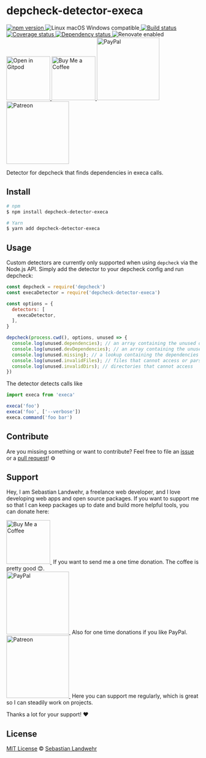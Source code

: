 <!-- TITLE/ -->
# depcheck-detector-execa
<!-- /TITLE -->

<!-- BADGES/ -->
  <p>
    <a href="https://npmjs.org/package/depcheck-detector-execa">
      <img
        src="https://img.shields.io/npm/v/depcheck-detector-execa.svg"
        alt="npm version"
      >
    </a><img src="https://img.shields.io/badge/os-linux%20%7C%C2%A0macos%20%7C%C2%A0windows-blue" alt="Linux macOS Windows compatible"><a href="https://github.com/dword-design/depcheck-detector-execa/actions">
      <img
        src="https://github.com/dword-design/depcheck-detector-execa/workflows/build/badge.svg"
        alt="Build status"
      >
    </a><a href="https://codecov.io/gh/dword-design/depcheck-detector-execa">
      <img
        src="https://codecov.io/gh/dword-design/depcheck-detector-execa/branch/master/graph/badge.svg"
        alt="Coverage status"
      >
    </a><a href="https://david-dm.org/dword-design/depcheck-detector-execa">
      <img src="https://img.shields.io/david/dword-design/depcheck-detector-execa" alt="Dependency status">
    </a><img src="https://img.shields.io/badge/renovate-enabled-brightgreen" alt="Renovate enabled"><br/><a href="https://gitpod.io/#https://github.com/dword-design/depcheck-detector-execa">
      <img
        src="https://gitpod.io/button/open-in-gitpod.svg"
        alt="Open in Gitpod"
        width="114"
      >
    </a><a href="https://www.buymeacoffee.com/dword">
      <img
        src="https://www.buymeacoffee.com/assets/img/guidelines/download-assets-sm-2.svg"
        alt="Buy Me a Coffee"
        width="114"
      >
    </a><a href="https://paypal.me/SebastianLandwehr">
      <img
        src="https://sebastianlandwehr.com/images/paypal.svg"
        alt="PayPal"
        width="163"
      >
    </a><a href="https://www.patreon.com/dworddesign">
      <img
        src="https://sebastianlandwehr.com/images/patreon.svg"
        alt="Patreon"
        width="163"
      >
    </a>
</p>
<!-- /BADGES -->

<!-- DESCRIPTION/ -->
Detector for depcheck that finds dependencies in execa calls.
<!-- /DESCRIPTION -->

<!-- INSTALL/ -->
## Install

```bash
# npm
$ npm install depcheck-detector-execa

# Yarn
$ yarn add depcheck-detector-execa
```
<!-- /INSTALL -->

## Usage

Custom detectors are currently only supported when using `depcheck` via the Node.js API. Simply add the detector to your depcheck config and run depcheck:

```js
const depcheck = require('depcheck')
const execaDetector = require('depcheck-detector-execa')

const options = {
  detectors: [
    execaDetector,
  ],
}

depcheck(process.cwd(), options, unused => {
  console.log(unused.dependencies); // an array containing the unused dependencies
  console.log(unused.devDependencies); // an array containing the unused devDependencies
  console.log(unused.missing); // a lookup containing the dependencies missing in `package.json` and where they are used
  console.log(unused.invalidFiles); // files that cannot access or parse
  console.log(unused.invalidDirs); // directories that cannot access
})
```

The detector detects calls like

```js
import execa from 'execa'

execa('foo')
execa('foo', ['--verbose'])
execa.command('foo bar')
```

<!-- LICENSE/ -->
## Contribute

Are you missing something or want to contribute? Feel free to file an [issue](https://github.com/dword-design/depcheck-detector-execa/issues) or a [pull request](https://github.com/dword-design/depcheck-detector-execa/pulls)! ⚙️

## Support

Hey, I am Sebastian Landwehr, a freelance web developer, and I love developing web apps and open source packages. If you want to support me so that I can keep packages up to date and build more helpful tools, you can donate here:

<p>
  <a href="https://www.buymeacoffee.com/dword">
    <img
      src="https://www.buymeacoffee.com/assets/img/guidelines/download-assets-sm-2.svg"
      alt="Buy Me a Coffee"
      width="114"
    >
  </a>&nbsp;If you want to send me a one time donation. The coffee is pretty good 😊.<br/>
  <a href="https://paypal.me/SebastianLandwehr">
    <img
      src="https://sebastianlandwehr.com/images/paypal.svg"
      alt="PayPal"
      width="163"
    >
  </a>&nbsp;Also for one time donations if you like PayPal.<br/>
  <a href="https://www.patreon.com/dworddesign">
    <img
      src="https://sebastianlandwehr.com/images/patreon.svg"
      alt="Patreon"
      width="163"
    >
  </a>&nbsp;Here you can support me regularly, which is great so I can steadily work on projects.
</p>

Thanks a lot for your support! ❤️

## License

[MIT License](https://opensource.org/license/mit/) © [Sebastian Landwehr](https://sebastianlandwehr.com)
<!-- /LICENSE -->
